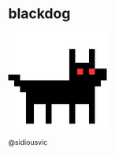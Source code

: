# blackdog

<a href="https://sidiousvic.github.io/blackdog/"><img src="./public/images/blackdogR.gif"></a>

@sidiousvic
